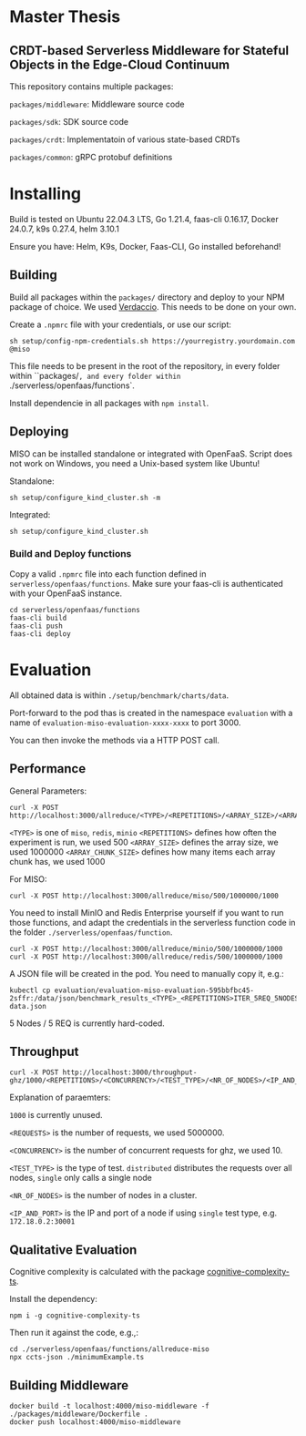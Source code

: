 # Master Thesis
## CRDT-based Serverless Middleware for Stateful Objects in the Edge-Cloud Continuum

This repository contains multiple packages:

`packages/middleware`: Middleware source code

`packages/sdk`: SDK source code

`packages/crdt`: Implementatoin of various state-based CRDTs

`packages/common`: gRPC protobuf definitions


# Installing
Build is tested on Ubuntu 22.04.3 LTS, Go 1.21.4, faas-cli 0.16.17, Docker 24.0.7, k9s 0.27.4, helm 3.10.1


Ensure you have: Helm, K9s, Docker, Faas-CLI, Go installed beforehand!

## Building

Build all packages within the `packages/` directory and deploy to your NPM package of choice.
We used [Verdaccio](https://verdaccio.org/). This needs to be done on your own.

Create  a `.npmrc` file with your credentials, or use our script:

```sh setup/config-npm-credentials.sh https://yourregistry.yourdomain.com @miso```

This file needs to be present in the root of the repository, in every folder within ``packages/`, and every folder within `./serverless/openfaas/functions`.

Install dependencie in all packages with `npm install`.


## Deploying
MISO can be installed standalone or integrated with OpenFaaS. Script does not work on Windows, you need a Unix-based system like Ubuntu!

Standalone:
```
sh setup/configure_kind_cluster.sh -m
```

Integrated:
```
sh setup/configure_kind_cluster.sh
```

### Build and Deploy functions

Copy a valid `.npmrc` file into each function defined in `serverless/openfaas/functions`.
Make sure your faas-cli is authenticated with your OpenFaaS instance.

```
cd serverless/openfaas/functions
faas-cli build
faas-cli push
faas-cli deploy
```


# Evaluation
All obtained data is within `./setup/benchmark/charts/data`.

Port-forward to the pod thas is created in the namespace `evaluation` with a name of `evaluation-miso-evaluation-xxxx-xxxx` to port 3000.

You can then invoke the methods via a HTTP POST call.

## Performance
General Parameters:

```
curl -X POST http://localhost:3000/allreduce/<TYPE>/<REPETITIONS>/<ARRAY_SIZE>/<ARRAY_CHUNK_SIZE>
```
`<TYPE>` is one of `miso`, `redis`, `minio`
`<REPETITIONS>` defines how often the experiment is run, we used 500
`<ARRAY_SIZE>` defines the array size, we used 1000000
`<ARRAY_CHUNK_SIZE>` defines how many items each array chunk has, we used 1000

For MISO:
```
curl -X POST http://localhost:3000/allreduce/miso/500/1000000/1000
```

You need to install MinIO and Redis Enterprise yourself if you want to run those functions, and adapt the credentials in the serverless function code in the folder `./serverless/openfaas/function`.
```
curl -X POST http://localhost:3000/allreduce/minio/500/1000000/1000
curl -X POST http://localhost:3000/allreduce/redis/500/1000000/1000
```

A JSON file will be created in the pod. You need to manually copy it, e.g.:
```
kubectl cp evaluation/evaluation-miso-evaluation-595bbfbc45-2sffr:/data/json/benchmark_results_<TYPE>_<REPETITIONS>ITER_5REQ_5NODES.json data.json
```
5 Nodes / 5 REQ is currently hard-coded.


## Throughput
```
curl -X POST http://localhost:3000/throughput-ghz/1000/<REPETITIONS>/<CONCURRENCY>/<TEST_TYPE>/<NR_OF_NODES>/<IP_AND_PORT>
```
Explanation of paraemters:


`1000` is currently unused.

``<REQUESTS>`` is the number of requests, we used 5000000.

`<CONCURRENCY>` is the number of concurrent requests for ghz, we used 10.

`<TEST_TYPE>` is the type of test. `distributed` distributes the 
requests over all nodes, `single` only calls a single node

`<NR_OF_NODES>` is the number of nodes in a cluster.

`<IP_AND_PORT>` is the IP and port of a node if using `single` test type, e.g. `172.18.0.2:30001`


## Qualitative Evaluation
Cognitive complexity is calculated with the package [cognitive-complexity-ts](https://github.com/Deskbot/Cognitive-Complexity-TS).

Install the dependency:
```
npm i -g cognitive-complexity-ts
```

Then run it against the code, e.g.,:
```
cd ./serverless/openfaas/functions/allreduce-miso
npx ccts-json ./minimumExample.ts
```


## Building Middleware
```
docker build -t localhost:4000/miso-middleware -f ./packages/middleware/Dockerfile .
docker push localhost:4000/miso-middleware
```


